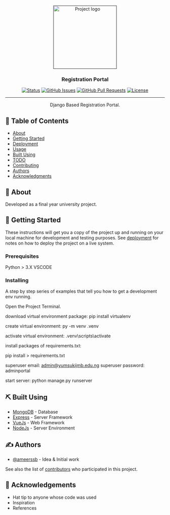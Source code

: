 <p align="center">
  <a href="" rel="noopener">
 <img width=200px height=200px src="https://i.imgur.com/6wj0hh6.jpg" alt="Project logo"></a>
</p>

<h3 align="center">Registration Portal</h3>

<div align="center">

[![Status](https://img.shields.io/badge/status-active-success.svg)]()
[![GitHub Issues](https://img.shields.io/github/issues/ameerssb/The-Documentation-Compendium.svg)](https://github.com/ameerssb/The-Documentation-Compendium/issues)
[![GitHub Pull Requests](https://img.shields.io/github/issues-pr/ameerssb/The-Documentation-Compendium.svg)](https://github.com/ameerssb/The-Documentation-Compendium/pulls)
[![License](https://img.shields.io/badge/license-MIT-blue.svg)](/LICENSE)

</div>

---

<p align="center"> Django Based Registration Portal.
    <br> 
</p>

## 📝 Table of Contents

- [About](#about)
- [Getting Started](#getting_started)
- [Deployment](#deployment)
- [Usage](#usage)
- [Built Using](#built_using)
- [TODO](../TODO.md)
- [Contributing](../CONTRIBUTING.md)
- [Authors](#authors)
- [Acknowledgments](#acknowledgement)

## 🧐 About <a name = "about"></a>

Developed as a final year university project.

## 🏁 Getting Started <a name = "getting_started"></a>

These instructions will get you a copy of the project up and running on your local machine for development and testing purposes. See [deployment](#deployment) for notes on how to deploy the project on a live system.

### Prerequisites

Python > 3.X
VSCODE


### Installing

A step by step series of examples that tell you how to get a development env running.

Open the Project Terminal.

download virtual environment package:
pip install virtualenv

create virtual environment:
py -m venv .venv

activate virtual environment:
.venv\scripts\activate

install packages of requirements.txt:

pip install > requirements.txt

superuser email: admin@yumsukijmb.edu.ng
superuser password: adminportal

start server:
python manage.py runserver

## ⛏️ Built Using <a name = "built_using"></a>

- [MongoDB](https://www.mongodb.com/) - Database
- [Express](https://expressjs.com/) - Server Framework
- [VueJs](https://vuejs.org/) - Web Framework
- [NodeJs](https://nodejs.org/en/) - Server Environment

## ✍️ Authors <a name = "authors"></a>

- [@ameerssb](https://github.com/ameerssb) - Idea & Initial work

See also the list of [contributors](https://github.com/ameerssb/The-Documentation-Compendium/contributors) who participated in this project.

## 🎉 Acknowledgements <a name = "acknowledgement"></a>

- Hat tip to anyone whose code was used
- Inspiration
- References
